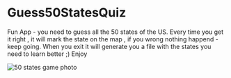 # Guess50StatesQuiz
Fun App - you need to guess all the 50 states of the US. 
Every time you get it right , it will mark the state on the map , if you wrong nothing happend - keep going.
When you exit it will generate you a file with the states you need to learn better ;) 
Enjoy 

![50 states game photo](https://user-images.githubusercontent.com/89076900/137349120-94f0040b-62a2-4f25-8ca0-084af4e6be62.jpg)

